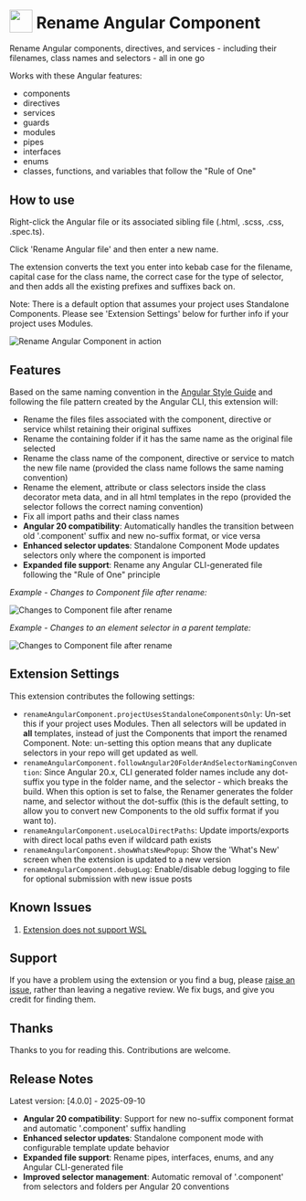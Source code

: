 <h1>
  <sub><img src="https://cdn.jsdelivr.net/gh/tomwhite007/rename-angular-component@main/assets/rename-angular-component-icon.png" height="40"></sub>
  Rename Angular Component
</h1>

Rename Angular components, directives, and services - including their filenames, class names and selectors - all in one go

Works with these Angular features:

- components
- directives
- services
- guards
- modules
- pipes
- interfaces
- enums
- classes, functions, and variables that follow the "Rule of One"

## How to use

Right-click the Angular file or its associated sibling file (.html, .scss, .css, .spec.ts).

Click 'Rename Angular file' and then enter a new name.

The extension converts the text you enter into kebab case for the filename, capital case for the class name, the correct case for the type of selector, and then adds all the existing prefixes and suffixes back on.

Note: There is a default option that assumes your project uses Standalone Components. Please see 'Extension Settings' below for further info if your project uses Modules.

![Rename Angular Component in action](https://cdn.jsdelivr.net/gh/tomwhite007/rename-angular-component@main/assets/rename-angular-component-demo.gif)

## Features

Based on the same naming convention in the [Angular Style Guide](https://angular.dev/style-guide) and following the file pattern created by the Angular CLI, this extension will:

- Rename the files files associated with the component, directive or service whilst retaining their original suffixes
- Rename the containing folder if it has the same name as the original file selected
- Rename the class name of the component, directive or service to match the new file name (provided the class name follows the same naming convention)
- Rename the element, attribute or class selectors inside the class decorator meta data, and in all html templates in the repo (provided the selector follows the correct naming convention)
- Fix all import paths and their class names
- **Angular 20 compatibility**: Automatically handles the transition between old '.component' suffix and new no-suffix format, or vice versa
- **Enhanced selector updates**: Standalone Component Mode updates selectors only where the component is imported
- **Expanded file support**: Rename any Angular CLI-generated file following the "Rule of One" principle

_Example - Changes to Component file after rename:_

![Changes to Component file after rename](https://cdn.jsdelivr.net/gh/tomwhite007/simple-reactive-viewmodel-example@master/src/assets/diff-component-decorator-meta-changes.png)

_Example - Changes to an element selector in a parent template:_

![Changes to Component file after rename](https://cdn.jsdelivr.net/gh/tomwhite007/simple-reactive-viewmodel-example@master/src/assets/diff-template-selector-changed.png)

## Extension Settings

This extension contributes the following settings:

- `renameAngularComponent.projectUsesStandaloneComponentsOnly`: Un-set this if your project uses Modules. Then all selectors will be updated in **all** templates, instead of just the Components that import the renamed Component. Note: un-setting this option means that any duplicate selectors in your repo will get updated as well.
- `renameAngularComponent.followAngular20FolderAndSelectorNamingConvention`: Since Angular 20.x, CLI generated folder names include any dot-suffix you type in the folder name, and the selector - which breaks the build. When this option is set to false, the Renamer generates the folder name, and selector without the dot-suffix (this is the default setting, to allow you to convert new Components to the old suffix format if you want to).
- `renameAngularComponent.useLocalDirectPaths`: Update imports/exports with direct local paths even if wildcard path exists
- `renameAngularComponent.showWhatsNewPopup`: Show the 'What's New' screen when the extension is updated to a new version
- `renameAngularComponent.debugLog`: Enable/disable debug logging to file for optional submission with new issue posts

## Known Issues

1. [Extension does not support WSL](https://github.com/tomwhite007/rename-angular-component/issues/28)

## Support

If you have a problem using the extension or you find a bug, please [raise an issue](https://github.com/tomwhite007/rename-angular-component/issues), rather than leaving a negative review. We fix bugs, and give you credit for finding them.

## Thanks

Thanks to you for reading this. Contributions are welcome.

## Release Notes

Latest version: [4.0.0] - 2025-09-10

- **Angular 20 compatibility**: Support for new no-suffix component format and automatic '.component' suffix handling
- **Enhanced selector updates**: Standalone component mode with configurable template update behavior
- **Expanded file support**: Rename pipes, interfaces, enums, and any Angular CLI-generated file
- **Improved selector management**: Automatic removal of '.component' from selectors and folders per Angular 20 conventions
